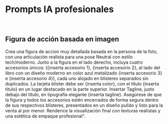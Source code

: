 # Prompts IA profesionales

</br>

## Figura de acción basada en imagen

Crea una figura de accion muy detallada basada en la persona de la foto, con una articulación realista para una pose Neutral con estilo tech/moderno. Junto a la figura en el lado derecho, incluya cuatro accesorios únicos: ({inserta accesorio 1}, {inserta accesorio 2}, al lado del libro con un diseño moderno en color azul metalizado {inserta accesorio 3} e {inserta accesorio 4}), cada uno alojado en blísteres separados sin duplicados. La tarjeta blíster debe ser {inserta color}, con el título {inserta titulo} en un lugar destacado en la parte superior. Insertar Tagline, justo debajo del título, en tipografía elegante {inserta tagline}. Asegúrese de que la figura y todos los accesorios estén encerrados de forma segura dentro de sus respectivos blísteres, presentados en un diseño pulido y listo para la venta al por menor. Renderice la visualización final con texturas realistas y una estética de empaque profesional".

</br>
</br>